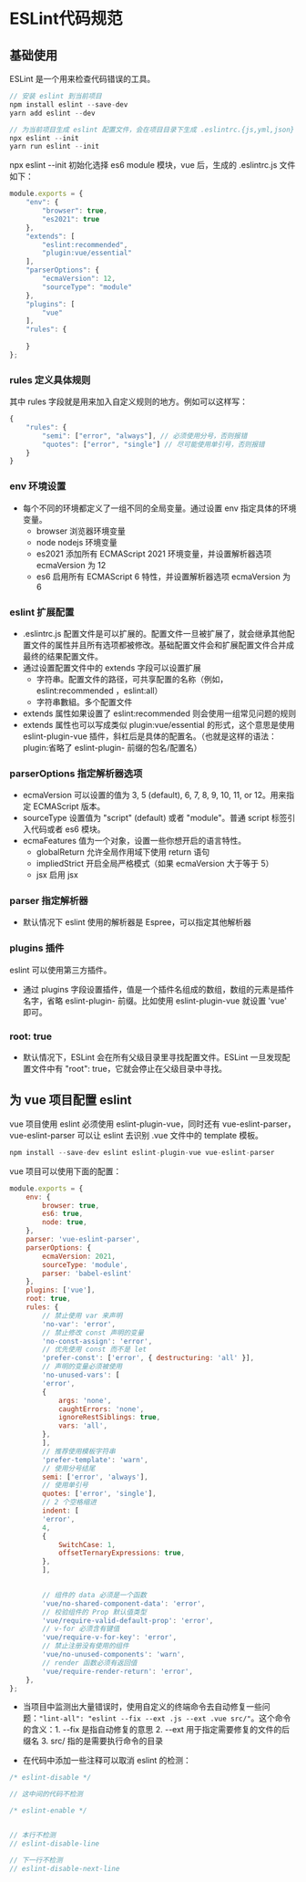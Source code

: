 # ESLint代码规范

## 基础使用

ESLint 是一个用来检查代码错误的工具。

```js
// 安装 eslint 到当前项目
npm install eslint --save-dev
yarn add eslint --dev

// 为当前项目生成 eslint 配置文件，会在项目目录下生成 .eslintrc.{js,yml,json} 文件
npx eslint --init
yarn run eslint --init

```

npx eslint --init 初始化选择 es6 module 模块，vue 后，生成的 .eslintrc.js 文件如下：

```js
module.exports = {
    "env": {
        "browser": true,
        "es2021": true
    },
    "extends": [
        "eslint:recommended",
        "plugin:vue/essential"
    ],
    "parserOptions": {
        "ecmaVersion": 12,
        "sourceType": "module"
    },
    "plugins": [
        "vue"
    ],
    "rules": {
        
    }
};

```

### rules 定义具体规则

其中 rules 字段就是用来加入自定义规则的地方。例如可以这样写：

```js
{
    "rules": {
        "semi": ["error", "always"], // 必须使用分号，否则报错
        "quotes": ["error", "single"] // 尽可能使用单引号，否则报错
    }
}
```

### env 环境设置

* 每个不同的环境都定义了一组不同的全局变量。通过设置 env 指定具体的环境变量。
    + browser 浏览器环境变量
    + node nodejs 环境变量
    + es2021 添加所有 ECMAScript 2021 环境变量，并设置解析器选项 ecmaVersion 为 12
    + es6 启用所有 ECMAScript 6 特性，并设置解析器选项 ecmaVersion 为 6

### eslint 扩展配置

* .eslintrc.js 配置文件是可以扩展的。配置文件一旦被扩展了，就会继承其他配置文件的属性并且所有选项都被修改。基础配置文件会和扩展配置文件合并成最终的结果配置文件。
* 通过设置配置文件中的 extends 字段可以设置扩展
    + 字符串。配置文件的路径，可共享配置的名称（例如， eslint:recommended ，eslint:all）
    + 字符串數組。多个配置文件
* extends 属性如果设置了 eslint:recommended 则会使用一组常见问题的规则
* extends 属性也可以写成类似 plugin:vue/essential 的形式，这个意思是使用 eslint-plugin-vue 插件，斜杠后是具体的配置名。（也就是这样的语法：plugin:省略了 eslint-plugin- 前缀的包名/配置名）

### parserOptions 指定解析器选项

* ecmaVersion 可以设置的值为 3, 5 (default), 6, 7, 8, 9, 10, 11, or 12。用来指定 ECMAScript 版本。
* sourceType 设置值为 "script" (default) 或者 "module"。普通 script 标签引入代码或者 es6 模块。
* ecmaFeatures 值为一个对象，设置一些你想开启的语言特性。
    + globalReturn 允许全局作用域下使用 return 语句
    + impliedStrict 开启全局严格模式（如果 ecmaVersion 大于等于 5）
    + jsx 启用 jsx

### parser 指定解析器

* 默认情况下 eslint 使用的解析器是 Espree，可以指定其他解析器

### plugins 插件

eslint 可以使用第三方插件。

* 通过 plugins 字段设置插件，值是一个插件名组成的数组，数组的元素是插件名字，省略 eslint-plugin- 前缀。比如使用 eslint-plugin-vue 就设置 'vue' 即可。

### root: true

* 默认情况下，ESLint 会在所有父级目录里寻找配置文件。ESLint 一旦发现配置文件中有 "root": true，它就会停止在父级目录中寻找。


## 为 vue 项目配置 eslint

vue 项目使用 eslint 必须使用 eslint-plugin-vue，同时还有 vue-eslint-parser，vue-eslint-parser 可以让 eslint 去识别 .vue 文件中的 template 模板。

```js
npm install --save-dev eslint eslint-plugin-vue vue-eslint-parser
```

vue 项目可以使用下面的配置：

```js
module.exports = {
    env: {
        browser: true,
        es6: true,
        node: true,
    },
    parser: 'vue-eslint-parser',
    parserOptions: {
        ecmaVersion: 2021,
        sourceType: 'module',
        parser: 'babel-eslint'
    },
    plugins: ['vue'],
    root: true,
    rules: {
        // 禁止使用 var 来声明
        'no-var': 'error',
        // 禁止修改 const 声明的变量
        'no-const-assign': 'error',
        // 优先使用 const 而不是 let
        'prefer-const': ['error', { destructuring: 'all' }],
        // 声明的变量必须被使用
        'no-unused-vars': [
        'error',
        {
            args: 'none',
            caughtErrors: 'none',
            ignoreRestSiblings: true,
            vars: 'all',
        },
        ],
        // 推荐使用模板字符串
        'prefer-template': 'warn',
        // 使用分号结尾
        semi: ['error', 'always'],
        // 使用单引号
        quotes: ['error', 'single'],
        // 2 个空格缩进
        indent: [
        'error',
        4,
        {
            SwitchCase: 1,
            offsetTernaryExpressions: true,
        },
        ],

        
        // 组件的 data 必须是一个函数
        'vue/no-shared-component-data': 'error',
        // 校验组件的 Prop 默认值类型
        'vue/require-valid-default-prop': 'error',
        // v-for 必须含有键值
        'vue/require-v-for-key': 'error',
        // 禁止注册没有使用的组件
        'vue/no-unused-components': 'warn',
        // render 函数必须有返回值
        'vue/require-render-return': 'error',
    },
};

```

* 当项目中监测出大量错误时，使用自定义的终端命令去自动修复一些问题：`"lint-all": "eslint --fix --ext .js --ext .vue src/"`。这个命令的含义：1. --fix 是指自动修复的意思 2. --ext 用于指定需要修复的文件的后缀名 3. src/ 指的是需要执行命令的目录

* 在代码中添加一些注释可以取消 eslint 的检测：

```js
/* eslint-disable */

// 这中间的代码不检测

/* eslint-enable */


// 本行不检测
// eslint-disable-line

// 下一行不检测
// eslint-disable-next-line
```